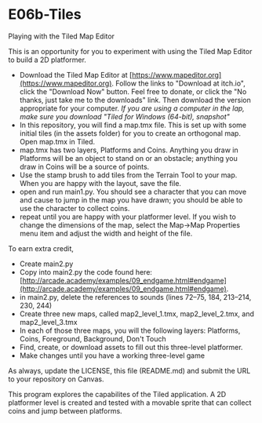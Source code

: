 # E06b-Tiles
Playing with the Tiled Map Editor

This is an opportunity for you to experiment with using the Tiled Map Editor to build a 2D platformer.

 * Download the Tiled Map Editor at [https://www.mapeditor.org](https://www.mapeditor.org). Follow the links to "Download at itch.io", click the "Download Now" button. Feel free to donate, or click the "No thanks, just take me to the downloads" link. Then download the version appropriate for your computer. *If you are using a computer in the lap, make sure you download "Tiled for Windows (64-bit), snapshot"*
 * In this repository, you will find a map.tmx file. This is set up with some initial tiles (in the assets folder) for you to create an orthogonal map. Open map.tmx in Tiled.
 * map.tmx has two layers, Platforms and Coins. Anything you draw in Platforms will be an object to stand on or an obstacle; anything you draw in Coins will be a source of points.
 * Use the stamp brush to add tiles from the Terrain Tool to your map. When you are happy with the layout, save the file.
 * open and run main1.py. You should see a character that you can move and cause to jump in the map you have drawn; you should be able to use the character to collect coins.
 * repeat until you are happy with your platformer level. If you wish to change the dimensions of the map, select the Map->Map Properties menu item and adjust the width and height of the file.

To earn extra credit,

 * Create main2.py
 * Copy into main2.py the code found here: [http://arcade.academy/examples/09_endgame.html#endgame](http://arcade.academy/examples/09_endgame.html#endgame).
 * in main2.py, delete the references to sounds (lines 72–75, 184, 213–214, 230, 244)
 * Create three new maps, called map2_level_1.tmx, map2_level_2.tmx, and map2_level_3.tmx
 * In each of those three maps, you will the following layers: Platforms, Coins, Foreground, Background, Don't Touch
 * Find, create, or download assets to fill out this three-level platformer. 
 * Make changes until you have a working three-level game

As always, update the LICENSE, this file (README.md) and submit the URL to your repository on Canvas.


This program explores the capabilites of the Tiled application. A 2D platformer level is created and tested with a movable sprite that can collect coins and jump between platforms. 

